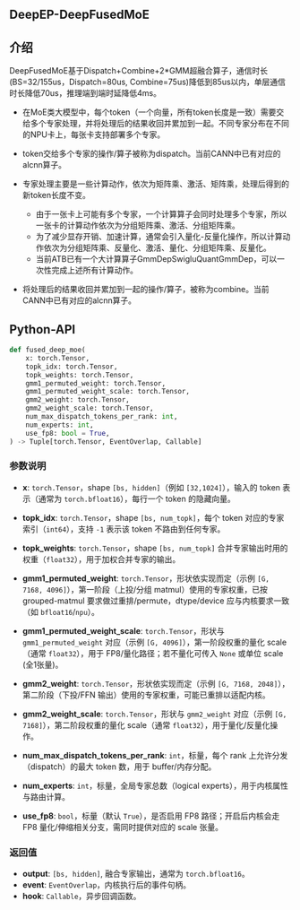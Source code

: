 <h2 align="left">
DeepEP-DeepFusedMoE
</h2>


## 介绍
DeepFusedMoE基于Dispatch+Combine+2*GMM超融合算子，通信时长(BS=32/155us，Dispatch=80us, Combine=75us)降低到85us以内，单层通信时长降低70us，推理端到端时延降低4ms。

* 在MoE类大模型中，每个token（一个向量，所有token长度是一致）需要交给多个专家处理，并将处理后的结果收回并累加到一起。不同专家分布在不同的NPU卡上，每张卡支持部署多个专家。

* token交给多个专家的操作/算子被称为dispatch。当前CANN中已有对应的alcnn算子。
* 专家处理主要是一些计算动作，依次为矩阵乘、激活、矩阵乘，处理后得到的新token长度不变。
  * 由于一张卡上可能有多个专家，一个计算算子会同时处理多个专家，所以一张卡的计算动作依次为分组矩阵乘、激活、分组矩阵乘。
  * 为了减少显存开销、加速计算，通常会引入量化-反量化操作，所以计算动作依次为分组矩阵乘、反量化、激活、量化、分组矩阵乘、反量化。
  * 当前ATB已有一个大计算算子GmmDepSwigluQuantGmmDep，可以一次性完成上述所有计算动作。
* 将处理后的结果收回并累加到一起的操作/算子，被称为combine。当前CANN中已有对应的alcnn算子。

## Python-API
```python
def fused_deep_moe(
    x: torch.Tensor,
    topk_idx: torch.Tensor,
    topk_weights: torch.Tensor,
    gmm1_permuted_weight: torch.Tensor,
    gmm1_permuted_weight_scale: torch.Tensor,
    gmm2_weight: torch.Tensor,
    gmm2_weight_scale: torch.Tensor,
    num_max_dispatch_tokens_per_rank: int,
    num_experts: int,
    use_fp8: bool = True,
) -> Tuple[torch.Tensor, EventOverlap, Callable]
```

### 参数说明

- **x**: `torch.Tensor`，shape `[bs, hidden]`（例如 `[32,1024]`），输入的 token 表示（通常为 `torch.bfloat16`），每行一个 token 的隐藏向量。

- **topk_idx**: `torch.Tensor`，shape `[bs, num_topk]`，每个 token 对应的专家索引（`int64`），支持 `-1` 表示该 token 不路由到任何专家。

- **topk_weights**: `torch.Tensor`，shape `[bs, num_topk]` 合并专家输出时用的权重（`float32`），用于加权合并专家的输出。

- **gmm1_permuted_weight**: `torch.Tensor`，形状依实现而定（示例 `[G, 7168, 4096]`），第一阶段（上投/分组 matmul）使用的专家权重，已按 grouped-matmul 要求做过重排/permute，dtype/device 应与内核要求一致（如 `bfloat16`/`npu`）。

- **gmm1_permuted_weight_scale**: `torch.Tensor`，形状与 `gmm1_permuted_weight` 对应（示例 `[G, 4096]`），第一阶段权重的量化 scale（通常 `float32`），用于 FP8/量化路径；若不量化可传入 `None` 或单位 scale (全1张量)。

- **gmm2_weight**: `torch.Tensor`，形状依实现而定（示例 `[G, 7168, 2048]`），第二阶段（下投/FFN 输出）使用的专家权重，可能已重排以适配内核。

- **gmm2_weight_scale**: `torch.Tensor`，形状与 `gmm2_weight` 对应（示例 `[G, 7168]`），第二阶段权重的量化 scale（通常 `float32`），用于量化/反量化操作。

- **num_max_dispatch_tokens_per_rank**: `int`，标量，每个 rank 上允许分发（dispatch）的最大 token 数，用于 buffer/内存分配。

- **num_experts**: `int`，标量，全局专家总数（logical experts），用于内核属性与路由计算。

- **use_fp8**: `bool`，标量（默认 `True`），是否启用 FP8 路径；开启后内核会走 FP8 量化/伸缩相关分支，需同时提供对应的 scale 张量。

### 返回值

- **output**: `[bs, hidden]`, 融合专家输出，通常为 `torch.bfloat16`。
- **event**: `EventOverlap`，内核执行后的事件句柄。
- **hook**: `Callable`，异步回调函数。

